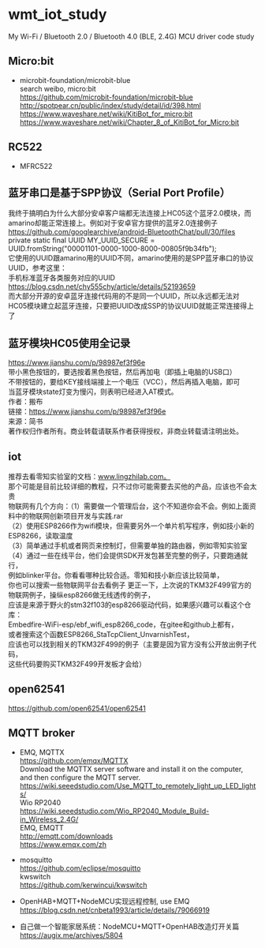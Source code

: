 # wmt_iot_study
My Wi-Fi / Bluetooth 2.0 / Bluetooth 4.0 (BLE, 2.4G) MCU driver code study

## Micro:bit  
* microbit-foundation/microbit-blue  
search weibo, micro:bit  
https://github.com/microbit-foundation/microbit-blue  
http://spotpear.cn/public/index/study/detail/id/398.html  
https://www.waveshare.net/wiki/KitiBot_for_micro:bit  
https://www.waveshare.net/wiki/Chapter_8_of_KitiBot_for_Micro:bit  

## RC522  
* MFRC522  

## 蓝牙串口是基于SPP协议（Serial Port Profile）  
我终于搞明白为什么大部分安卓客户端都无法连接上HC05这个蓝牙2.0模块，而amarino却能正常连接上。例如对于安卓官方提供的蓝牙2.0连接例子  
https://github.com/googlearchive/android-BluetoothChat/pull/30/files  
private static final UUID MY_UUID_SECURE =  
UUID.fromString("00001101-0000-1000-8000-00805f9b34fb");  
它使用的UUID跟amarino用的UUID不同，amarino使用的是SPP蓝牙串口的协议UUID，参考这里：  
手机标准蓝牙各类服务对应的UUID  
https://blog.csdn.net/chy555chy/article/details/52193659  
而大部分开源的安卓蓝牙连接代码用的不是同一个UUID，所以永远都无法对HC05模块建立起蓝牙连接，只要把UUID改成SSP的协议UUID就能正常连接得上了  

## 蓝牙模块HC05使用全记录  
https://www.jianshu.com/p/98987ef3f96e  
带小黑色按钮的，要选按着黑色按钮，然后再加电（即插上电脑的USB口）  
不带按钮的，要给KEY接线端接上一个电压（VCC），然后再插入电脑，即可  
当蓝牙模块state灯变为慢闪，则表明已经进入AT模式。  
作者：搬布  
链接：https://www.jianshu.com/p/98987ef3f96e  
来源：简书  
著作权归作者所有。商业转载请联系作者获得授权，非商业转载请注明出处。  

## iot
推荐去看零知实验室的文档：www.lingzhilab.com。  
那个可能是目前比较详细的教程，只不过你可能需要去买他的产品，应该也不会太贵  
物联网有几个方向：（1）需要做一个管理后台，这个不知道你会不会。例如上面资料中的物联网创新项目开发与实践.rar  
（2）使用ESP8266作为wifi模块，但需要另外一个单片机写程序，例如技小新的ESP8266，读取温度  
（3）简单通过手机或者网页来控制灯，但需要单独的路由器，例如零知实验室  
（4）通过一些在线平台，他们会提供SDK开发包甚至完整的例子，只要跑通就行，  
例如blinker平台。你看看哪种比较合适。零知和技小新应该比较简单，  
你也可以搜索一些物联网平台去看例子
更正一下，上次说的TKM32F499官方的物联网例子，操纵esp8266做无线透传的例子，  
应该是来源于野火的stm32f103的esp8266驱动代码，如果感兴趣可以看这个仓库：  
Embedfire-WiFi-esp/ebf_wifi_esp8266_code，在gitee和github上都有，  
或者搜索这个函数ESP8266_StaTcpClient_UnvarnishTest，  
应该也可以找到相关的TKM32F499的例子（主要是因为官方没有公开放出例子代码，  
这些代码要购买TKM32F499开发板才会给）  

## open62541  
https://github.com/open62541/open62541  

## MQTT broker    
* EMQ, MQTTX  
https://github.com/emqx/MQTTX  
Download the MQTTX server software and install it on the computer, and then configure the MQTT server.  
https://wiki.seeedstudio.com/Use_MQTT_to_remotely_light_up_LED_lights/  
Wio RP2040  
https://wiki.seeedstudio.com/Wio_RP2040_Module_Build-in_Wireless_2.4G/  
EMQ, EMQTT  
http://emqtt.com/downloads  
https://www.emqx.com/zh  

* mosquitto  
https://github.com/eclipse/mosquitto  
kwswitch  
https://github.com/kerwincui/kwswitch  

* OpenHAB+MQTT+NodeMCU实现远程控制, use EMQ    
https://blog.csdn.net/cnbeta1993/article/details/79066919  

* 自己做一个智能家居系统：NodeMCU+MQTT+OpenHAB改造灯开关篇  
https://augix.me/archives/5804  
